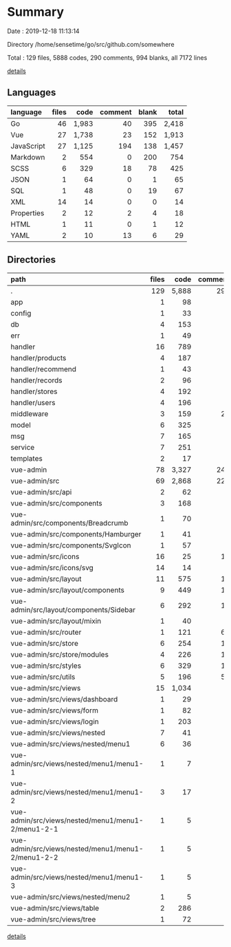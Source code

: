 # Summary

Date : 2019-12-18 11:13:14

Directory /home/sensetime/go/src/github.com/somewhere

Total : 129 files,  5888 codes, 290 comments, 994 blanks, all 7172 lines

[details](details.md)

## Languages
| language | files | code | comment | blank | total |
| :--- | ---: | ---: | ---: | ---: | ---: |
| Go | 46 | 1,983 | 40 | 395 | 2,418 |
| Vue | 27 | 1,738 | 23 | 152 | 1,913 |
| JavaScript | 27 | 1,125 | 194 | 138 | 1,457 |
| Markdown | 2 | 554 | 0 | 200 | 754 |
| SCSS | 6 | 329 | 18 | 78 | 425 |
| JSON | 1 | 64 | 0 | 1 | 65 |
| SQL | 1 | 48 | 0 | 19 | 67 |
| XML | 14 | 14 | 0 | 0 | 14 |
| Properties | 2 | 12 | 2 | 4 | 18 |
| HTML | 1 | 11 | 0 | 1 | 12 |
| YAML | 2 | 10 | 13 | 6 | 29 |

## Directories
| path | files | code | comment | blank | total |
| :--- | ---: | ---: | ---: | ---: | ---: |
| . | 129 | 5,888 | 290 | 994 | 7,172 |
| app | 1 | 98 | 2 | 24 | 124 |
| config | 1 | 33 | 0 | 8 | 41 |
| db | 4 | 153 | 8 | 46 | 207 |
| err | 1 | 49 | 2 | 7 | 58 |
| handler | 16 | 789 | 0 | 150 | 939 |
| handler/products | 4 | 187 | 0 | 35 | 222 |
| handler/recommend | 1 | 43 | 0 | 9 | 52 |
| handler/records | 2 | 96 | 0 | 20 | 116 |
| handler/stores | 4 | 192 | 0 | 36 | 228 |
| handler/users | 4 | 196 | 0 | 36 | 232 |
| middleware | 3 | 159 | 28 | 29 | 216 |
| model | 6 | 325 | 0 | 56 | 381 |
| msg | 7 | 165 | 0 | 45 | 210 |
| service | 7 | 251 | 0 | 46 | 297 |
| templates | 2 | 17 | 0 | 1 | 18 |
| vue-admin | 78 | 3,327 | 249 | 402 | 3,978 |
| vue-admin/src | 69 | 2,868 | 221 | 358 | 3,447 |
| vue-admin/src/api | 2 | 62 | 0 | 11 | 73 |
| vue-admin/src/components | 3 | 168 | 3 | 16 | 187 |
| vue-admin/src/components/Breadcrumb | 1 | 70 | 2 | 7 | 79 |
| vue-admin/src/components/Hamburger | 1 | 41 | 0 | 4 | 45 |
| vue-admin/src/components/SvgIcon | 1 | 57 | 1 | 5 | 63 |
| vue-admin/src/icons | 16 | 25 | 14 | 8 | 47 |
| vue-admin/src/icons/svg | 14 | 14 | 0 | 0 | 14 |
| vue-admin/src/layout | 11 | 575 | 16 | 62 | 653 |
| vue-admin/src/layout/components | 9 | 449 | 14 | 50 | 513 |
| vue-admin/src/layout/components/Sidebar | 6 | 292 | 12 | 27 | 331 |
| vue-admin/src/layout/mixin | 1 | 40 | 2 | 4 | 46 |
| vue-admin/src/router | 1 | 121 | 63 | 16 | 200 |
| vue-admin/src/store | 6 | 254 | 15 | 36 | 305 |
| vue-admin/src/store/modules | 4 | 226 | 15 | 31 | 272 |
| vue-admin/src/styles | 6 | 329 | 18 | 78 | 425 |
| vue-admin/src/utils | 5 | 196 | 55 | 28 | 279 |
| vue-admin/src/views | 15 | 1,034 | 8 | 78 | 1,120 |
| vue-admin/src/views/dashboard | 1 | 29 | 0 | 4 | 33 |
| vue-admin/src/views/form | 1 | 82 | 0 | 4 | 86 |
| vue-admin/src/views/login | 1 | 203 | 3 | 26 | 232 |
| vue-admin/src/views/nested | 7 | 41 | 0 | 7 | 48 |
| vue-admin/src/views/nested/menu1 | 6 | 36 | 0 | 6 | 42 |
| vue-admin/src/views/nested/menu1/menu1-1 | 1 | 7 | 0 | 1 | 8 |
| vue-admin/src/views/nested/menu1/menu1-2 | 3 | 17 | 0 | 3 | 20 |
| vue-admin/src/views/nested/menu1/menu1-2/menu1-2-1 | 1 | 5 | 0 | 1 | 6 |
| vue-admin/src/views/nested/menu1/menu1-2/menu1-2-2 | 1 | 5 | 0 | 1 | 6 |
| vue-admin/src/views/nested/menu1/menu1-3 | 1 | 5 | 0 | 1 | 6 |
| vue-admin/src/views/nested/menu2 | 1 | 5 | 0 | 1 | 6 |
| vue-admin/src/views/table | 2 | 286 | 5 | 22 | 313 |
| vue-admin/src/views/tree | 1 | 72 | 0 | 7 | 79 |

[details](details.md)